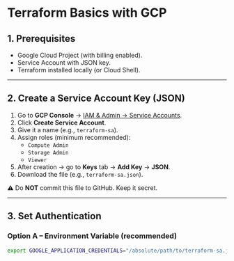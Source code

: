 # Terraform Basics with GCP

## 1. Prerequisites
- Google Cloud Project (with billing enabled).
- Service Account with JSON key.
- Terraform installed locally (or Cloud Shell).

---

## 2. Create a Service Account Key (JSON)
1. Go to **GCP Console** → [IAM & Admin → Service Accounts](https://console.cloud.google.com/iam-admin/serviceaccounts).
2. Click **Create Service Account**.
3. Give it a name (e.g., `terraform-sa`).
4. Assign roles (minimum recommended):
   - `Compute Admin`
   - `Storage Admin`
   - `Viewer`
5. After creation → go to **Keys** tab → **Add Key** → **JSON**.
6. Download the file (e.g., `terraform-sa.json`).

⚠️ Do **NOT** commit this file to GitHub. Keep it secret.

---

## 3. Set Authentication
### Option A – Environment Variable (recommended)
```bash
export GOOGLE_APPLICATION_CREDENTIALS="/absolute/path/to/terraform-sa.json"

